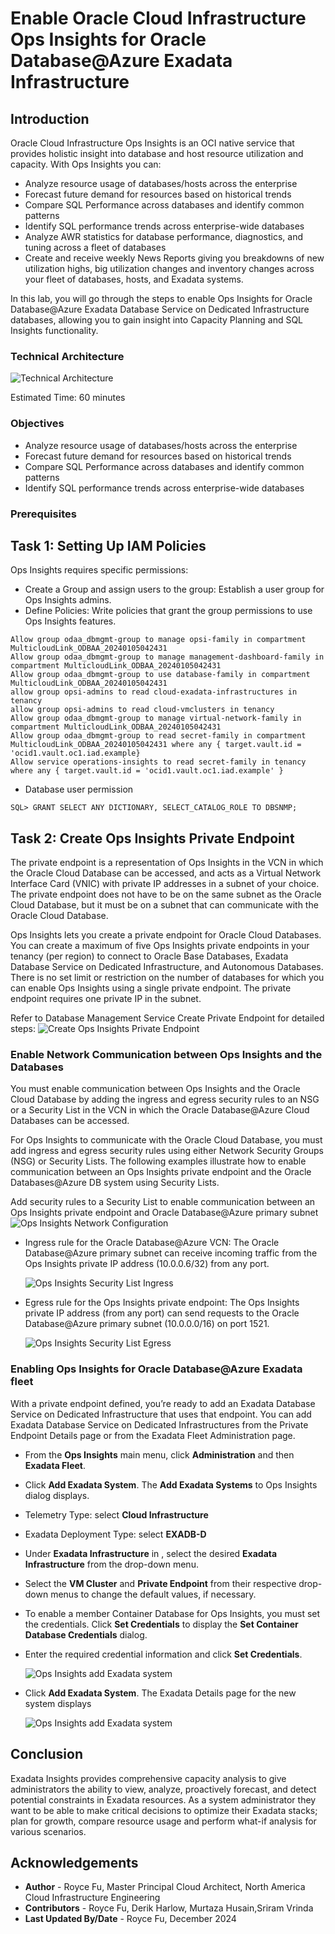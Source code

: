 # Enable Oracle Cloud Infrastructure Ops Insights for Oracle Database@Azure Exadata Infrastructure

## Introduction

Oracle Cloud Infrastructure Ops Insights is an OCI native service that provides holistic insight into database and host resource utilization and capacity.
With Ops Insights you can:
* Analyze resource usage of databases/hosts across the enterprise
* Forecast future demand for resources based on historical trends
* Compare SQL Performance across databases and identify common patterns
* Identify SQL performance trends across enterprise-wide databases
* Analyze AWR statistics for database performance, diagnostics, and tuning across a fleet of databases
* Create and receive weekly News Reports giving you breakdowns of new utilization highs, big utilization changes and inventory changes across your fleet of databases, hosts, and Exadata systems.

In this lab, you will go through the steps to enable Ops Insights for Oracle Database@Azure Exadata Database Service on Dedicated Infrastructure databases, allowing you to gain insight into Capacity Planning and SQL Insights functionality.

### Technical Architecture

![Technical Architecture](./images/odaa-ops-insights-architecture.png " ")

Estimated Time: 60 minutes

### Objectives

* Analyze resource usage of databases/hosts across the enterprise
* Forecast future demand for resources based on historical trends
* Compare SQL Performance across databases and identify common patterns
* Identify SQL performance trends across enterprise-wide databases

### Prerequisites

## Task 1: Setting Up IAM Policies

Ops Insights requires specific permissions:
* Create a Group and assign users to the group: Establish a user group for Ops Insights admins.
* Define Policies: Write policies that grant the group permissions to use Ops Insights features.

```
Allow group odaa_dbmgmt-group to manage opsi-family in compartment MulticloudLink_ODBAA_20240105042431
Allow group odaa_dbmgmt-group to manage management-dashboard-family in compartment MulticloudLink_ODBAA_20240105042431
Allow group odaa_dbmgmt-group to use database-family in compartment MulticloudLink_ODBAA_20240105042431
allow group opsi-admins to read cloud-exadata-infrastructures in tenancy
allow group opsi-admins to read cloud-vmclusters in tenancy
Allow group odaa_dbmgmt-group to manage virtual-network-family in compartment MulticloudLink_ODBAA_20240105042431
Allow group odaa_dbmgmt-group to read secret-family in compartment MulticloudLink_ODBAA_20240105042431 where any { target.vault.id = 'ocid1.vault.oc1.iad.example}
Allow service operations-insights to read secret-family in tenancy where any { target.vault.id = 'ocid1.vault.oc1.iad.example' }
```

* Database user permission
```
SQL> GRANT SELECT ANY DICTIONARY, SELECT_CATALOG_ROLE TO DBSNMP;
```

## Task 2: Create Ops Insights Private Endpoint

The private endpoint is a representation of Ops Insights in the VCN in which the Oracle Cloud Database can be accessed, and acts as a Virtual Network Interface Card (VNIC) with private IP addresses in a subnet of your choice. The private endpoint does not have to be on the same subnet as the Oracle Cloud Database, but it must be on a subnet that can communicate with the Oracle Cloud Database.

Ops Insights lets you create a private endpoint for Oracle Cloud Databases. You can create a maximum of five Ops Insights private endpoints in your tenancy (per region) to connect to Oracle Base Databases, Exadata Database Service on Dedicated Infrastructure, and Autonomous Databases. There is no set limit or restriction on the number of databases for which you can enable Ops Insights using a single private endpoint. The private endpoint requires one private IP in the subnet.

Refer to Database Management Service Create Private Endpoint for detailed steps: 
    ![Create Ops Insights Private Endpoint](./images/odaa-ops-insights-private-endpoint.png " ")

### Enable Network Communication between Ops Insights and the Databases

You must enable communication between Ops Insights and the Oracle Cloud Database by adding the ingress and egress security rules to an NSG or a Security List in the VCN in which the Oracle Database@Azure Cloud Databases can be accessed.

For Ops Insights to communicate with the Oracle Cloud Database, you must add ingress and egress security rules using either Network Security Groups (NSG) or Security Lists. The following examples illustrate how to enable communication between an Ops Insights private endpoint and the Oracle Databases@Azure DB system using Security Lists.

Add security rules to a Security List to enable communication between an Ops Insights private endpoint and Oracle Database@Azure primary subnet
    ![Ops Insights Network Configuration](./images/odaa-securitylistEgressConfig.png " ")

* Ingress rule for the Oracle Database@Azure VCN: The Oracle Database@Azure primary subnet can receive incoming traffic from the Ops Insights private IP address (10.0.0.6/32) from any port.

    ![Ops Insights Security List Ingress](./images/odaa-securitylistIngress.png " ")

* Egress rule for the Ops Insights private endpoint: The Ops Insights private IP address (from any port) can send requests to the Oracle Database@Azure primary subnet (10.0.0.0/16) on port 1521.

    ![Ops Insights Security List Egress](./images/odaa-securitylistEgress.png " ")

### Enabling Ops Insights for Oracle Database@Azure Exadata fleet 

With a private endpoint defined, you’re ready to add an Exadata Database Service on Dedicated Infrastructure that uses that endpoint. You can add Exadata Database Service on Dedicated Infrastructures from the Private Endpoint Details page or from the Exadata Fleet Administration page.

* From the **Ops Insights** main menu, click **Administration** and then **Exadata Fleet**.
* Click **Add Exadata System**. The **Add Exadata Systems** to Ops Insights dialog displays.
* Telemetry Type: select **Cloud Infrastructure**
* Exadata Deployment Type: select **EXADB-D**
* Under **Exadata Infrastructure** in <compartment name>, select the desired **Exadata Infrastructure** from the drop-down menu. 

* Select the **VM Cluster** and **Private Endpoint** from their respective drop-down menus to change the default values, if necessary.
* To enable a member Container Database for Ops Insights, you must set the credentials. Click **Set Credentials** to display the **Set Container Database Credentials** dialog.
* Enter the required credential information and click **Set Credentials**.

    ![Ops Insights add Exadata system](./images/odaa-ops-insights-add-exadata-system.png " ")

* Click **Add Exadata System**. The Exadata Details page for the new system displays

    ![Ops Insights add Exadata system](./images/odaa-ops-insights-exadata-details.png " ")

## Conclusion

Exadata Insights provides comprehensive capacity analysis to give administrators the ability to view, analyze, proactively forecast, and detect potential constraints in Exadata resources. As a system administrator they want to be able to make critical decisions to optimize their Exadata stacks; plan for growth, compare resource usage and perform what-if analysis for various scenarios.

## Acknowledgements

- **Author** - Royce Fu, Master Principal Cloud Architect, North America Cloud Infrastructure Engineering
- **Contributors** - Royce Fu, Derik Harlow, Murtaza Husain,Sriram Vrinda
- **Last Updated By/Date** - Royce Fu, December 2024
